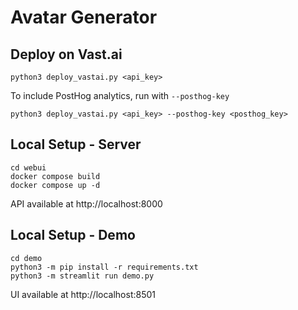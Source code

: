 # Avatar Generator

## Deploy on Vast.ai

```
python3 deploy_vastai.py <api_key>
```

To include PostHog analytics, run with `--posthog-key`

```
python3 deploy_vastai.py <api_key> --posthog-key <posthog_key>
```

## Local Setup - Server

```
cd webui
docker compose build
docker compose up -d
```

API available at http://localhost:8000

## Local Setup - Demo

```
cd demo
python3 -m pip install -r requirements.txt
python3 -m streamlit run demo.py
```

UI available at http://localhost:8501